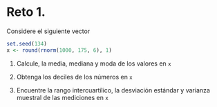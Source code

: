 # Reto 1.

Considere el siguiente vector

```R
set.seed(134)
x <- round(rnorm(1000, 175, 6), 1)
```

1. Calcule, la media, mediana y moda de los valores en `x`

2. Obtenga los deciles de los números en `x`

3. Encuentre la rango intercuartílico, la desviación estándar y varianza muestral de las mediciones en `x`
